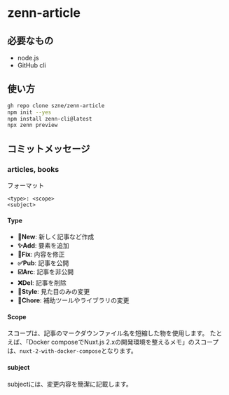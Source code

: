 # zenn-article

## 必要なもの
- node.js
- GitHub cli

## 使い方

```sh
gh repo clone szne/zenn-article
npm init --yes
npm install zenn-cli@latest
npx zenn preview
```

## コミットメッセージ

### articles, books

フォーマット

```
<type>: <scope>
<subject>
```

#### Type

- **🎉New**: 新しく記事など作成
- **✨Add**: 要素を追加
- **🚧Fix**: 内容を修正
- **✅Pub**: 記事を公開
- **☑️Arc**: 記事を非公開
- **❌Del**: 記事を削除
- **🔁Style**: 見た目のみの変更
- **📃Chore**: 補助ツールやライブラリの変更

#### Scope

スコープは、記事のマークダウンファイル名を短縮した物を使用します。
たとえば、「Docker composeでNuxt.js 2.xの開発環境を整えるメモ」のスコープは、``nuxt-2-with-docker-compose``となります。

#### subject

subjectには、変更内容を簡潔に記載します。
